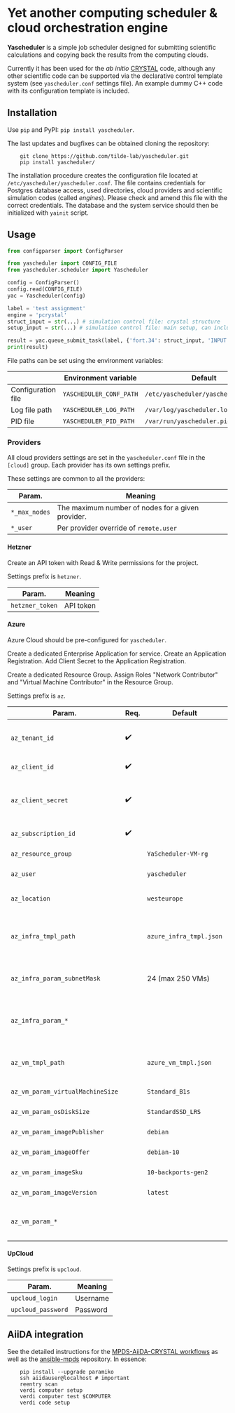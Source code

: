 Yet another computing scheduler & cloud orchestration engine
==========

**Yascheduler** is a simple job scheduler designed for submitting scientific calculations and copying back the results from the computing clouds.

Currently it has been used for the _ab initio_ [CRYSTAL](http://www.crystal.unito.it) code, although any other scientific code can be supported via the declarative control template system (see `yascheduler.conf` settings file). An example dummy C++ code with its configuration template is included.


Installation
------------
Use `pip` and PyPI: `pip install yascheduler`.

The last updates and bugfixes can be obtained cloning the repository:
```
    git clone https://github.com/tilde-lab/yascheduler.git
    pip install yascheduler/
```
The installation procedure creates the configuration file located at `/etc/yascheduler/yascheduler.conf`.
The file contains credentials for Postgres database access, used directories, cloud providers and scientific simulation codes (called _engines_).
Please check and amend this file with the correct credentials. The database and the system service should then be initialized with `yainit` script.


Usage
------------

```python
from configparser import ConfigParser

from yascheduler import CONFIG_FILE
from yascheduler.scheduler import Yascheduler

config = ConfigParser()
config.read(CONFIG_FILE)
yac = Yascheduler(config)

label = 'test assignment'
engine = 'pcrystal'
struct_input = str(...) # simulation control file: crystal structure
setup_input = str(...) # simulation control file: main setup, can include struct_input

result = yac.queue_submit_task(label, {'fort.34': struct_input, 'INPUT': setup_input}, engine)
print(result)
```

File paths can be set using the environment variables:

|                    | Environment variable    | Default                             |
|--------------------|-------------------------|-------------------------------------|
| Configuration file | `YASCHEDULER_CONF_PATH` | `/etc/yascheduler/yascheduler.conf` |
| Log file path      | `YASCHEDULER_LOG_PATH`  | `/var/log/yascheduler.log`          |
| PID file           | `YASCHEDULER_PID_PATH`  | `/var/run/yascheduler.pid`          |


### Providers

All cloud providers settings are set in the `yascheduler.conf` file in the `[cloud]` group. Each provider has its own settings prefix.

These settings are common to all the providers:

| Param.        | Meaning                                           |
|---------------|---------------------------------------------------|
| `*_max_nodes` | The maximum number of nodes for a given provider. |
| `*_user`      | Per provider override of `remote.user`            |

#### Hetzner

Create an API token with Read & Write permissions for the project.

Settings prefix is `hetzner`.

| Param.          | Meaning   |
|-----------------|-----------|
| `hetzner_token` | API token |

#### Azure

Azure Cloud should be pre-configured for `yascheduler`.

Create a dedicated Enterprise Application for service. Create an Application Registration. Add Client Secret to the Application Registration.

Create a dedicated Resource Group. Assign Roles "Network Contributor" and "Virtual Machine Contributor" in the Resource Group.

Settings prefix is `az`.

| Param.                           | Req. | Default                 | Meaning                                            |
|----------------------------------|------|-------------------------|----------------------------------------------------|
| `az_tenant_id`                   | ✔️   |                         | Tenant ID of Azure Active Directory                |
| `az_client_id`                   | ✔️   |                         | Application ID                                     |
| `az_client_secret`               | ✔️   |                         | Client Secret value from Application Registration. |
| `az_subscription_id`             | ✔️   |                         | Subscription ID                                    |
| `az_resource_group`              |      | `YaScheduler-VM-rg`     | Resource Group name                                |
| `az_user`                        |      | `yascheduler`           | `root` is not supported                            |
| `az_location`                    |      | `westeurope`            | Default location for resources                     |
| `az_infra_tmpl_path`             |      | `azure_infra_tmpl.json` | Path to deployment template of common parts        |
| `az_infra_param_subnetMask`      |      | 24 (max 250 VMs)        | Subnet mask of VMs network                         |
| `az_infra_param_*`               |      |                         | Any input of deployment template of common parts   |
| `az_vm_tmpl_path`                |      | `azure_vm_tmpl.json`    | Path to deployment template of VM                  |
| `az_vm_param_virtualMachineSize` |      | `Standard_B1s`          | Machine type                                       |
| `az_vm_param_osDiskSize`         |      | `StandardSSD_LRS`       | Root disk type                                     |
| `az_vm_param_imagePublisher`     |      | `debian`                | OS image publisher                                 |
| `az_vm_param_imageOffer`         |      | `debian-10`             | OS image offer                                     |
| `az_vm_param_imageSku`           |      | `10-backports-gen2`     | OS image SKU                                       |
| `az_vm_param_imageVersion`       |      | `latest`                | OS image version                                   |
| `az_vm_param_*`                  |      |                         | Any input of deployment template of VM             |

#### UpCloud

Settings prefix is `upcloud`.

| Param.             | Meaning  |
|--------------------|----------|
| `upcloud_login`    | Username |
| `upcloud_password` | Password |


AiiDA integration
------------

See the detailed instructions for the [MPDS-AiiDA-CRYSTAL workflows](https://github.com/mpds-io/mpds-aiida) as well as the [ansible-mpds](https://github.com/mpds-io/ansible-mpds) repository. In essence:
```
    pip install --upgrade paramiko
    ssh aiidauser@localhost # important
    reentry scan
    verdi computer setup
    verdi computer test $COMPUTER
    verdi code setup
```
